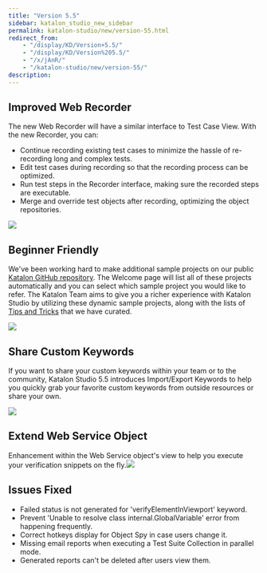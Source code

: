 ```yaml
---
title: "Version 5.5"
sidebar: katalon_studio_new_sidebar
permalink: katalon-studio/new/version-55.html
redirect_from:
    - "/display/KD/Version+5.5/"
    - "/display/KD/Version%205.5/"
    - "/x/jAnR/"
    - "/katalon-studio/new/version-55/"
description:
---
```

Improved Web Recorder
---------------------

The new Web Recorder will have a similar interface to Test Case View. With the new Recorder, you can:

*   Continue recording existing test cases to minimize the hassle of re-recording long and complex tests.
*   Edit test cases during recording so that the recording process can be optimized. 
*   Run test steps in the Recorder interface, making sure the recorded steps are executable.
*   Merge and override test objects after recording, optimizing the object repositories.

![](../../images/katalon-studio/new/version-55/Screen-Shot-2018-06-27-at-11.23.30.png)

Beginner Friendly
-----------------

We've been working hard to make additional sample projects on our public [Katalon GitHub repository](https://github.com/katalon-studio-samples). The Welcome page will list all of these projects automatically and you can select which sample project you would like to refer. The Katalon Team aims to give you a richer experience with Katalon Studio by utilizing these dynamic sample projects, along with the lists of [Tips and Tricks](/x/PgXR) that we have curated.

![](../../images/katalon-studio/new/version-55/image2018-7-6-113A353A3.png)

Share Custom Keywords
---------------------

If you want to share your custom keywords within your team or to the community, Katalon Studio 5.5 introduces Import/Export Keywords to help you quickly grab your favorite custom keywords from outside resources or share your own.

![](../../images/katalon-studio/new/version-55/image2018-6-21-113A383A45.png)

Extend Web Service Object
-------------------------

Enhancement within the Web Service object's view to help you execute your verification snippets on the fly.![](../../images/katalon-studio/new/version-55/Untitled.png)

Issues Fixed 
-------------

*   Failed status is not generated for 'verifyElementInViewport' keyword.
*   Prevent 'Unable to resolve class internal.GlobalVariable' error from happening frequently. 
*   Correct hotkeys display for Object Spy in case users change it.
*   Missing email reports when executing a Test Suite Collection in parallel mode.
*   Generated reports can't be deleted after users view them.